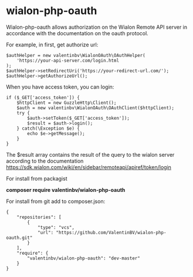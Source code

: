 

# wialon-php-oauth
Wialon-php-oauth allows authorization on the Wialon Remote API server in accordance with the documentation on the oauth protocol.

For example, in first, get authorize url:

    $authHelper = new valentinbv\WialonOAuth\OAuthHelper(
	    'https://your-api-server.com/login.html
    );
    $authHelper->setRedirectUri('https://your-redirect-url.com/');
    $authHelper->getAuthorizeUrl();

When you have access token, you can login:

    if ($_GET['access_token']) {
	    $httpClient = new GuzzleHttp\Client();
	    $auth = new valentinbv\WialonOAuth\OAuthClient($httpClient);
	    try {
            $auth->setToken($_GET['access_token']);
            $result = $auth->login();
	    } catch(\Exception $e) { 
            echo $e->getMessage();
	    }
    }

The $result array contains the result of the query to the wialon server according to the documentation
https://sdk.wialon.com/wiki/en/sidebar/remoteapi/apiref/token/login

For install from packagist

**composer require valentinbv/wialon-php-oauth**

For install from git add to composer.json:

    {
        "repositories": [
            {
                "type": "vcs",
                "url": "https://github.com/ValentinBV/wialon-php-oauth.git"
            }
        ],
        "require": {
            "valentinbv/wialon-php-oauth": "dev-master"
        }
    }
